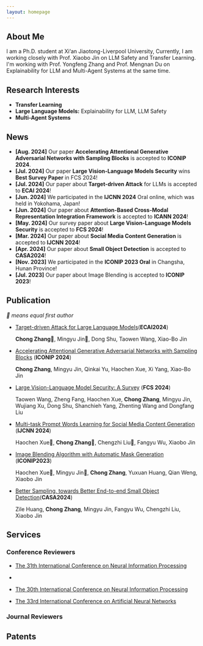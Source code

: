 ```yaml
---
layout: homepage
---
```


## About Me

I am a Ph.D. student at Xi‘an Jiaotong-Liverpool University, Currently, I am working closely with Prof. Xiaobo Jin on
LLM Safety and Transfer Learning. I'm working with Prof. Yongfeng Zhang and Prof. Mengnan Du on Explainability for LLM
and Multi-Agent Systems at the same time.

## Research Interests

- **Transfer Learning** 
- **Large Language Models:** Explainability for LLM, LLM Safety
- **Multi-Agent Systems**

## News

- **[Aug. 2024]** Our paper **Accelerating Attentional Generative Adversarial Networks with Sampling Blocks**
  is accepted to **ICONIP 2024**.
- **[Jul. 2024]** Our paper **Large Vision-Language Models Security** wins **Best Survey Paper** in FCS 2024!
- **[Jul. 2024]** Our paper about **Target-driven Attack** for LLMs is accepted to **ECAI 2024**!
- **[Jun. 2024]** We participated in the **IJCNN 2024** Oral online, which was held in Yokohama, Japan!
- **[Jun. 2024]** Our paper about **Attention-Based Cross-Modal Representation Integration Framework** is accepted to **ICANN 2024**!
- **[May. 2024]** Our survey paper about **Large Vision-Language Models Security** is accepted to **FCS 2024**!
- **[Mar. 2024]** Our paper about **Social Media Content Generation** is accepted to **IJCNN 2024**!
- **[Apr. 2024]** Our paper about **Small Object Detection** is accepted to **CASA2024**!
- **[Nov. 2023]** We participated in the **ICONIP 2023 Oral** in Changsha, Hunan Province!
- **[Jul. 2023]** Our paper about Image Blending is accepted to **ICONIP 2023**!

## Publication
*🌟 means equal first author*
- [Target-driven Attack for Large Language Models]()(**ECAI2024**)

  **Chong Zhang**🌟, Mingyu Jin🌟, Dong Shu, Taowen Wang, Xiao-Bo Jin
- [Accelerating Attentional Generative Adversarial Networks with Sampling Blocks]() (**ICONIP 2024**)

  **Chong Zhang**, Mingyu Jin, Qinkai Yu, Haochen Xue, Xi Yang, Xiao-Bo Jin

- [Large Vision-Language Model Security: A Survey]() (**FCS 2024**) 

  Taowen Wang, Zheng Fang, Haochen Xue, **Chong Zhang**, Mingyu Jin, Wujiang Xu, Dong Shu, Shanchieh Yang, Zhenting Wang and Dongfang Liu

- [Multi-task Prompt Words Learning for Social Media Content Generation](https://www.researchgate.net/profile/Chong-Zhang-93/publication/378969295_Multi-task_Prompt_Words_Learning_for_Social_Media_Content_Generation/links/65f416921f0aec67e2900682/Multi-task-Prompt-Words-Learning-for-Social-Media-Content-Generation.pdf) (**IJCNN 2024**)

  Haochen Xue🌟, **Chong Zhang**🌟, Chengzhi Liu🌟, Fangyu Wu, Xiaobo Jin

- [Image Blending Algorithm with Automatic Mask Generation](https://www.researchgate.net/profile/Chong-Zhang-93/publication/375923085_Image_Blending_Algorithm_with_Automatic_Mask_Generation/links/6573e7b6fc4b416622ac6ebc/Image-Blending-Algorithm-with-Automatic-Mask-Generation.pdf) (**ICONIP2023**)

  Haochen Xue🌟, Mingyu Jin🌟, **Chong Zhang**, Yuxuan Huang, Qian Weng, Xiaobo Jin

- [Better Sampling, towards Better End-to-end Small Object Detection](https://www.researchgate.net/profile/Chong-Zhang-93/publication/380637118_Better_Sampling_towards_Better_End-to-end_Small_Object_Detection/links/6646e0510b0d2845743b8983/Better-Sampling-towards-Better-End-to-end-Small-Object-Detection.pdf)(**CASA2024**)

  Zile Huang, **Chong Zhang**, Mingyu Jin, Fangyu Wu, Chengzhi Liu, Xiaobo Jin
## Services

### Conference Reviewers
- [The 31th International Conference on Neural Information Processing](https://iconip2024.org/)
- 
- [The 30th International Conference on Neural Information Processing](http://iconip2023.org/) 

- [The 33rd International Conference on Artificial Neural Networks](https://e-nns.org/icann2024/)
### Journal Reviewers


## Patents
